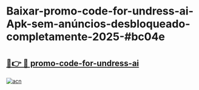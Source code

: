 # Baixar-promo-code-for-undress-ai-Apk-sem-anúncios-desbloqueado-completamente-2025-#bc04e

# <h2><a href="https://ainizakaria.my?title=promo-code-for-undress-ai&ref=24M">🔗👉 🔴 promo-code-for-undress-ai</a></h2>

[![acn](https://github.com/user-attachments/assets/0f9c940e-d8b0-45ae-aac7-cd30a18b3e1c)](https://ainizakaria.my?title=promo-code-for-undress-ai&ref=24M)

